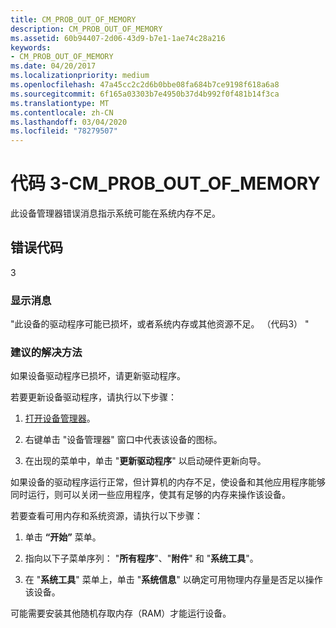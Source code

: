 ```yaml
---
title: CM_PROB_OUT_OF_MEMORY
description: CM_PROB_OUT_OF_MEMORY
ms.assetid: 60b94407-2d06-43d9-b7e1-1ae74c28a216
keywords:
- CM_PROB_OUT_OF_MEMORY
ms.date: 04/20/2017
ms.localizationpriority: medium
ms.openlocfilehash: 47a45cc2c2d6b0bbe08fa684b7ce9198f618a6a8
ms.sourcegitcommit: 6f165a03303b7e4950b37d4b992f0f481b14f3ca
ms.translationtype: MT
ms.contentlocale: zh-CN
ms.lasthandoff: 03/04/2020
ms.locfileid: "78279507"
---
```

# <a name="code-3---cm_prob_out_of_memory"></a>代码 3-CM_PROB_OUT_OF_MEMORY

此设备管理器错误消息指示系统可能在系统内存不足。

## <a name="error-code"></a>错误代码

3

### <a name="display-message"></a>显示消息

"此设备的驱动程序可能已损坏，或者系统内存或其他资源不足。 （代码3） "

### <a name="recommended-resolution"></a>建议的解决方法

如果设备驱动程序已损坏，请更新驱动程序。

若要更新设备驱动程序，请执行以下步骤：

1. [打开设备管理器](using-device-manager.md)。

2. 右键单击 "设备管理器" 窗口中代表该设备的图标。

3. 在出现的菜单中，单击 "**更新驱动程序**" 以启动硬件更新向导。

如果设备的驱动程序运行正常，但计算机的内存不足，使设备和其他应用程序能够同时运行，则可以关闭一些应用程序，使其有足够的内存来操作该设备。

若要查看可用内存和系统资源，请执行以下步骤：

1. 单击 **“开始”** 菜单。

2. 指向以下子菜单序列： "**所有程序**"、"**附件**" 和 "**系统工具**"。

3. 在 "**系统工具**" 菜单上，单击 "**系统信息**" 以确定可用物理内存量是否足以操作该设备。

可能需要安装其他随机存取内存（RAM）才能运行设备。
